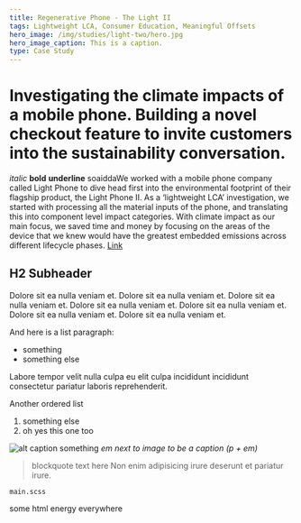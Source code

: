 ```yaml
---
title: Regenerative Phone - The Light II
tags: Lightweight LCA, Consumer Education, Meaningful Offsets
hero_image: /img/studies/light-two/hero.jpg
hero_image_caption: This is a caption.
type: Case Study
---
```

# Investigating the climate impacts of a mobile phone. Building a novel checkout feature to invite customers into the sustainability conversation.

*italic* **bold** __underline__ soaiddaWe worked with a mobile phone company called Light Phone to dive head first into the environmental footprint of their flagship product, the Light Phone II. As a ‘lightweight LCA’ investigation, we started with processing all the material inputs of the phone, and translating this into component level impact categories. With climate impact as our main focus, we saved time and money by focusing on the areas of the device that we knew would have the greatest embedded emissions across different lifecycle phases. [Link](https://sanctuary.computer)

## H2 Subheader

Dolore sit ea nulla veniam et. Dolore sit ea nulla veniam et. Dolore sit ea nulla veniam et. Dolore sit ea nulla veniam et. Dolore sit ea nulla veniam et. Dolore sit ea nulla veniam et. Dolore sit ea nulla veniam et.

And here is a list paragraph:
- something 
- something else

Labore tempor velit nulla culpa eu elit culpa incididunt incididunt consectetur pariatur laboris reprehenderit.

Another ordered list
1. something else 
2. oh yes this one too

![alt caption something](/img/studies/light-two/hero.jpg)
*em next to image to be a caption (p + em)*

> blockquote text here Non enim adipisicing irure deserunt et pariatur irure.

```main.scss```

<div>
some html energy everywhere
</div>